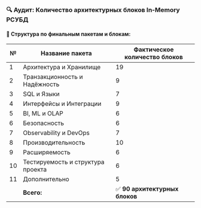 ### 🔍 Аудит: Количество архитектурных блоков In-Memory РСУБД

#### 📁 Структура по финальным пакетам и блокам:

| №  | Название пакета                   | Фактическое количество блоков        |
| -- | --------------------------------- | ------------------------------------ |
| 1  | Архитектура и Хранилище           | 19                                   |
| 2  | Транзакционность и Надёжность     | 9                                    |
| 3  | SQL и Языки                       | 7                                    |
| 4  | Интерфейсы и Интеграции           | 9                                    |
| 5  | BI, ML и OLAP                     | 6                                    |
| 6  | Безопасность                      | 6                                    |
| 7  | Observability и DevOps            | 7                                    |
| 8  | Производительность                | 10                                   |
| 9  | Расширяемость                     | 6                                    |
| 10 | Тестируемость и структура проекта | 6                                    |
| 11 | Дополнительно                     | 5                                    |
|    |    **Всего:**                     | ✅ **90 архитектурных блоков**      |
